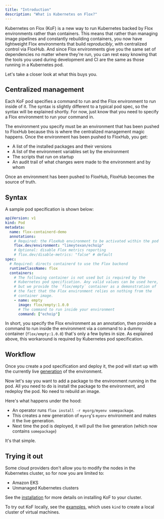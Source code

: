 ```yaml
---
title: "Introduction"
description: "What is Kubernetes on Flox?"
---
```


Kubernetes on Flox (KoF) is a new way to run Kubernetes backed by Flox environments rather than containers.
This means that rather than managing image pipelines and constantly rebuilding containers, you now have lightweight Flox environments that build *reproducibly*, with centralized control via FloxHub.
And since Flox environments give you the same set of dependencies no matter where they're run, you can rest easy knowing that the tools you used during development and CI are the same as those running in a Kubernetes pod.

Let's take a closer look at what this buys you.

## Centralized management

Each KoF pod specifies a command to run and the Flox environment to run inside of it.
The syntax is slightly different to a typical pod spec, so the syntax will be explained shortly.
For now, just know that you need to specify a Flox environment to run your command in.

The environment you specify must be an environment that has been pushed to FloxHub because this is where the centralized management magic happens.
Once the environment has been pushed to FloxHub, you get:

- A list of the installed packages and their versions
- A list of the environment variables set by the environment
- The scripts that run on startup
- An audit trail of what changes were made to the environment and by whom

Once an environment has been pushed to FloxHub, FloxHub becomes the source of truth.

## Syntax

A sample pod specification is shown below:

```yaml
apiVersion: v1
kind: Pod
metadata:
  name: flox-containerd-demo
  annotations:
    # Required: the FloxHub environment to be activated within the pod
    flox.dev/environment: "limeytexan/echoip"
    # Optional: disable Flox metrics reporting
    # flox.dev/disable-metrics: "false" # default
spec:
  # Required: directs containerd to use the Flox backend
  runtimeClassName: flox
  containers:
    # The following container is not used but is required by the
    # Kubernetes pod specification. Any valid values can be used here,
    # but we provide the `flox/empty` container as a demonstration of
    # the fact that the Flox environment relies on nothing from the
    # container image.
    - name: empty
      image: flox/empty:1.0.0
      # The command to run inside your environment
      command: ["echoip"]
```

In short, you specify the Flox environment as an annotation, then provide a command to run inside the environment via a command to a dummy container (`flox/empty:1.0.0`) that's only a few bytes in size.
As explained above, this workaround is required by Kubernetes pod specification.

## Workflow

Once you create a pod specification and deploy it, the pod will start up with the currently live [generation][generations-concept] of the environment.

Now let's say you want to add a package to the environment running in the pod.
All you need to do is install the package to the environment, and redeploy the pod.
No need to rebuild an image.

Here's what happens under the hood:

- An operator runs `flox install -r myorg/myenv somepackage`.
- This creates a new generation of `myorg`'s `myenv` environment and makes it the live generation.
- Next time the pod is deployed, it will pull the live generation (which now contains `somepackage`)

It's that simple.

## Trying it out

Some cloud providers don't allow you to modify the nodes in the Kubernetes cluster, so for now you are limited to:

- Amazon EKS
- Unmanaged Kubernetes clusters

See the [installation][install-section] for more details on installing KoF to your cluster.

To try out KoF locally, see the [examples][examples-section], which uses `kind` to create a local cluster of virtual machines.

[generations-concept]: ../concepts/generations.md
[install-section]: ./install/eks/terraform.md
[examples-section]: ./examples/foo.md
